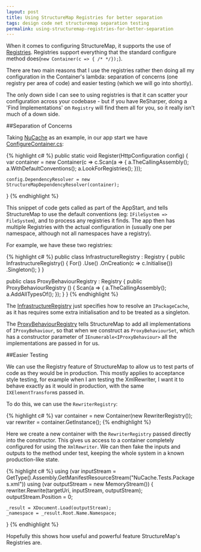 ```yaml
---
layout: post
title: Using StructureMap Registries for better separation
tags: design code net structuremap separation testing
permalink: using-structuremap-registries-for-better-separation
---
```


When it comes to configuring StructureMap, it supports the use of [Registries][structuremap-registries].  Registries support everything that the standard configure method does(`new Container(c => { /* */});`).

There are two main reasons that I use the registries rather then doing all my configuration in the Container's lambda:  separation of concerns (one registry per area of code) and easier testing (which we will go into shortly).

The only down side I can see to using registries is that it can scatter your configuration across your codebase - but if you have ReSharper, doing a 'Find Implementations' on `Registry` will find them all for you, so it really isn't much of a down side.

##Separation of Concerns

Taking [NuCache][github-nucache] as an example, in our app start we have [ConfigureContainer.cs][github-nucache-configurecontainers]:

{% highlight c# %}
public static void Register(HttpConfiguration config)
{
	var container = new Container(c => c.Scan(a =>
	{
		a.TheCallingAssembly();
		a.WithDefaultConventions();
		a.LookForRegistries();
	}));

	config.DependencyResolver = new StructureMapDependencyResolver(container);
}
{% endhighlight %}

This snippet of code gets called as part of the AppStart, and tells StructureMap to use the default conventions (eg: `IFileSystem => FileSystem`), and to process any registries it finds.  The app then has multiple Registries with the actual configuration in (usually one per namespace, although not all namespaces have a registry).

For example, we have these two registries:

{% highlight c# %}
public class InfrastructureRegistry : Registry
{
	public InfrastructureRegistry()
	{
		For<IPackageCache>()
			.Use<FileSystemPackageCache>()
			.OnCreation(c => c.Initialise())
			.Singleton();
	}
}

public class ProxyBehaviourRegistry : Registry
{
	public ProxyBehaviourRegistry ()
	{
		Scan(a =>
		{
			a.TheCallingAssembly();
			a.AddAllTypesOf<IProxyBehaviour>();
		});
	}
}
{% endhighlight %}

The [InfrastructureRegistry][github-nucache-infrastructureregistry] just specifies how to resolve an `IPackageCache`, as it has requires some extra initialisation and to be treated as a singleton.

The [ProxyBehaviourRegistry][github-nucache-proxyregistry] tells StructureMap to add all implementations of `IProxyBehaviour`, so that when we construct as `ProxyBehaviourSet`, which has a constructor parameter of `IEnumerable<IProxyBehaviour>` all the implementations are passed in for us.

##Easier Testing

We can use the Registry feature of StructureMap to allow us to test parts of code as they would be in production.  This mostly applies to acceptance style testing, for example when I am testing the XmlRewriter, I want it to behave exactly as it would in production, with the same `IXElementTransform`s passed in.

To do this, we can use the `RewriterRegistry`:

{% highlight c# %}
var container = new Container(new RewriterRegistry());
var rewriter = container.GetInstance<XmlRewriter>();
{% endhighlight %}

Here we create a new container with the `RewriterRegistry` passed directly into the constructor.  This gives us access to a container completely configured for using the `XmlRewriter`.  We can then fake the inputs and outputs to the method under test, keeping the whole system in a known production-like state.

{% highlight c# %}
using (var inputStream = GetType().Assembly.GetManifestResourceStream("NuCache.Tests.Packages.xml"))
using (var outputStream = new MemoryStream())
{
	rewriter.Rewrite(targetUri, inputStream, outputStream);
	outputStream.Position = 0;

	_result = XDocument.Load(outputStream);
	_namespace = _result.Root.Name.Namespace;
}
{% endhighlight %}

Hopefully this shows how useful and powerful feature StructureMap's Registries are.


[github-nucache]: https://github.com/Pondidum/NuCache
[github-nucache-configurecontainers]: https://github.com/Pondidum/NuCache/blob/master/NuCache/App_Start/ConfigureContainer.cs
[github-nucache-infrastructureregistry]: https://github.com/Pondidum/NuCache/blob/master/NuCache/Infrastructure/InfrastructureRegistry.cs
[github-nucache-proxyregistry]: https://github.com/Pondidum/NuCache/blob/master/NuCache/ProxyBehaviour/ProxyBehaviourRegistry.cs
[structuremap-registries]: http://fubuworld.com/structuremap/registration/registry-dsl/
